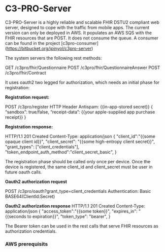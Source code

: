# C3-PRO-Server #

C3-PRO-Server is a highly reliable and scalable FHIR DSTU2 compliant web server, designed to cope with the traffic from mobile apps. The current version can only be deployed in AWS. It populates an AWS SQS with the FHIR resources that are POST. It does not consume the queue. A consumer can be found in the project [c3pro-consumer] (https://bitbucket.org/ipinyol/c3pro-server)

The system servers the following rest methods:

  GET /c3pro/fhir/Questionnaire
  POST /c3pro/fhir/QuestionnaireAnswer
  POST /c3pro/fhir/Contract

It uses oauth2 two legged for authorization, which needs an initial phase for registration:

**Registration request:**

  POST /c3pro/register
  HTTP Header Antispam: {{in-app-stored secret}}
  {
    “sandbox”: true/false,
    “receipt-data”: {{your apple-supplied app purchase receipt}}
  }

**Registration response:**

  HTTP/1.1 201 Created
  Content-Type: application/json
  {
    "client_id":"{{some opaque client id}}",
    "client_secret": "{{some high-entropy client secret}}",
    "grant_types": ["client_credentials"],
    "token_endpoint_auth_method":"client_secret_basic",
  }

The registration phase should be called only once per device. Once the device is registered, the same client_id and client_secret must be user in future oauth calls.

**Oauth2 authorization request**

  POST /c3pro/oauth?grant_type=client_credentials
  Authentication: Basic BASE64(ClientId:Secret)

**Oauth2 authorization response**
  HTTP/1.1 201 Created
  Content-Type: application/json
  {
    "access_token":"{{some token}}",
    "expires_in": "{{seconds to expiration}}",
    "token_type": "bearer",
  }

The Bearer token can be used in the rest calls that serve FHIR resources as authorization credentials.

### AWS prerequisits ###
